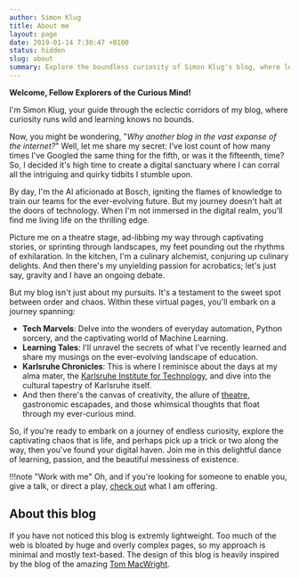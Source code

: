 ```yaml
---
author: Simon Klug
title: About me
layout: page
date: 2019-01-14 7:30:47 +0100
status: hidden
slug: about
summary: Explore the boundless curiosity of Simon Klug's blog, where learning knows no bounds and curiosity reigns supreme. Join the journey through AI adventures at Bosch, the thrill of theatre, culinary escapades, and the fascinating world of acrobatics. Dive into tech marvels, teaching tales, and the cultural tapestry of Karlsruhe. Experience a delightful dance of learning, passion, and the beautiful messiness of existence on this captivating digital voyage.
---
```

**Welcome, Fellow Explorers of the Curious Mind!**

I'm Simon Klug, your guide through the eclectic corridors of my blog, where curiosity runs wild and learning knows no bounds.

Now, you might be wondering, "*Why another blog in the vast expanse of the internet?*" Well, let me share my secret: I've lost count of how many times I've Googled the same thing for the fifth, or was it the fifteenth, time? So, I decided it's high time to create a digital sanctuary where I can corral all the intriguing and quirky tidbits I stumble upon.

By day, I'm the AI aficionado at Bosch, igniting the flames of knowledge to train our teams for the ever-evolving future. But my journey doesn't halt at the doors of technology. When I'm not immersed in the digital realm, you'll find me living life on the thrilling edge.

Picture me on a theatre stage, ad-libbing my way through captivating stories, or sprinting through landscapes, my feet pounding out the rhythms of exhilaration. In the kitchen, I'm a culinary alchemist, conjuring up culinary delights. And then there's my unyielding passion for acrobatics; let's just say, gravity and I have an ongoing debate.

But my blog isn't just about my pursuits. It's a testament to the sweet spot between order and chaos. Within these virtual pages, you'll embark on a journey spanning:

- **Tech Marvels**: Delve into the wonders of everyday automation, Python sorcery, and the captivating world of Machine Learning.
- **Learning Tales**: I'll unravel the secrets of what I've recently learned and share my musings on the ever-evolving landscape of education.
- **Karlsruhe Chronicles**: This is where I reminisce about the days at my alma mater, the [Karlsruhe Institute for Technology](https://www.kit.edu/), and dive into the cultural tapestry of Karlsruhe itself.
- And then there's the canvas of creativity, the allure of [theatre]({filename}../life/theatre.md), gastronomic escapades, and those whimsical thoughts that float through my ever-curious mind.

So, if you're ready to embark on a journey of endless curiosity, explore the captivating chaos that is life, and perhaps pick up a trick or two along the way, then you've found your digital haven. Join me in this delightful dance of learning, passion, and the beautiful messiness of existence.

!!!note "Work with me"
    Oh, and if you're looking for someone to enable you, give a talk, or direct a play, [check out](learning) what I am offering.

## About this blog
If you have not noticed this blog is extremly lightweight. Too much of the web is bloated by huge and overly complex pages, so my approach is minimal and mostly text-based. The design of this blog is heavily inspired by the blog of the amazing [Tom MacWright](https://macwright.com/).

